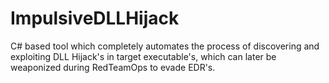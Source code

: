 # ImpulsiveDLLHijack
C# based tool which completely automates the process of discovering and exploiting DLL Hijack's in target executable's, which can later be weaponized during RedTeamOps to evade EDR's.
